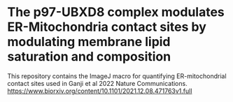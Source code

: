 # The p97-UBXD8 complex modulates ER-Mitochondria contact sites by modulating membrane lipid saturation and composition
This repository contains the ImageJ macro for quantifying ER-mitochondrial contact sites used in Ganji et al 2022 Nature Communications.
https://www.biorxiv.org/content/10.1101/2021.12.08.471763v1.full
